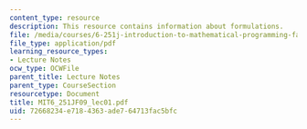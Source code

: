 ```yaml
---
content_type: resource
description: This resource contains information about formulations.
file: /media/courses/6-251j-introduction-to-mathematical-programming-fall-2009/72668234e7184363ade764713fac5bfc_MIT6_251JF09_lec01.pdf
file_type: application/pdf
learning_resource_types:
- Lecture Notes
ocw_type: OCWFile
parent_title: Lecture Notes
parent_type: CourseSection
resourcetype: Document
title: MIT6_251JF09_lec01.pdf
uid: 72668234-e718-4363-ade7-64713fac5bfc
---
```

